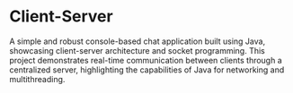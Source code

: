 # Client-Server
A simple and robust console-based chat application built using Java, showcasing client-server architecture and socket programming. This project demonstrates real-time communication between clients through a centralized server, highlighting the capabilities of Java for networking and multithreading.
